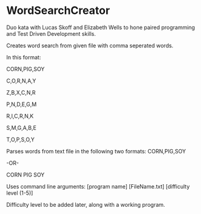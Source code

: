 # WordSearchCreator

Duo kata with Lucas Skoff and Elizabeth Wells to hone paired programming and Test Driven Development skills.

Creates word search from given file with comma seperated words.

In this format:

CORN,PIG,SOY

C,O,R,N,A,Y

Z,B,X,C,N,R

P,N,D,E,G,M

R,I,C,R,N,K

S,M,G,A,B,E

T,O,P,S,O,Y



Parses words from text file in the following two formats:
CORN,PIG,SOY


-OR-


CORN
PIG
SOY

Uses command line arguments: [program name] [FileName.txt] [difficulty level (1-5)]

Difficulty level to be added later, along with a working program.
